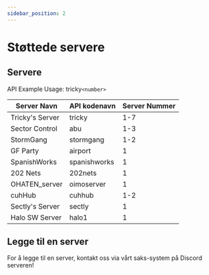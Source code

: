 ```yaml
---
sidebar_position: 2
---
```


# Støttede servere

## Servere
API Example Usage: <span class="code-text">tricky`<number>`</span>

| Server Navn     | API kodenavn | Server Nummer |
| --------------- | ------------ | ------------- |
| Tricky's Server | tricky       | 1-7           |
| Sector Control  | abu          | 1-3           |
| StormGang       | stormgang    | 1-2           |
| GF Party        | airport      | 1             |
| SpanishWorks    | spanishworks | 1             |
| 202 Nets        | 202nets      | 1             |
| OHATEN_server   | oimoserver   | 1             |
| cuhHub          | cuhhub       | 1-2           |
| Sectly's Server | sectly       | 1             |
| Halo SW Server  | halo1        | 1             |

## Legge til en server
For å legge til en server, kontakt oss via vårt saks-system på Discord serveren!